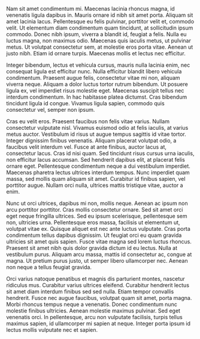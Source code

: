 Nam sit amet condimentum mi. Maecenas lacinia rhoncus magna, id venenatis ligula dapibus in. Mauris ornare id nibh sit amet porta. Aliquam sit amet lacinia lacus. Pellentesque eu felis pulvinar, porttitor velit et, commodo velit. Ut elementum diam condimentum quam tincidunt, at sollicitudin ipsum commodo. Donec nibh ipsum, viverra a blandit id, feugiat a felis. Nulla eu luctus magna, non maximus odio. Maecenas quis iaculis metus, ut pulvinar metus. Ut volutpat consectetur sem, at molestie eros porta vitae. Aenean ut justo nibh. Etiam id ornare turpis. Maecenas mollis et lectus nec efficitur.

Integer bibendum, lectus et vehicula cursus, mauris nulla lacinia enim, nec consequat ligula est efficitur nunc. Nulla efficitur blandit libero vehicula condimentum. Praesent augue felis, consectetur vitae mi non, aliquam viverra neque. Aliquam a dolor luctus tortor rutrum bibendum. Ut posuere ligula ex, vel imperdiet risus molestie eget. Maecenas suscipit tellus nec interdum condimentum. In hac habitasse platea dictumst. Cras bibendum tincidunt ligula id congue. Vivamus ligula sapien, commodo quis consectetur vel, semper non ipsum.

Cras eu velit eros. Praesent faucibus non felis vitae varius. Nullam consectetur vulputate nisl. Vivamus euismod odio at felis iaculis, at varius metus auctor. Vestibulum id risus ut augue tempus sagittis id vitae tortor. Integer dignissim finibus venenatis. Aliquam placerat volutpat odio, a faucibus velit interdum vel. Fusce at ante finibus, auctor lacus at, consectetur lacus. Cras id nisi quam. Sed tincidunt risus cursus urna iaculis, non efficitur lacus accumsan. Sed hendrerit dapibus elit, at placerat felis ornare eget. Pellentesque condimentum neque a dui vestibulum imperdiet. Maecenas pharetra lectus ultrices interdum tempus. Nunc imperdiet quam massa, sed mollis quam aliquam sit amet. Curabitur id finibus sapien, vel porttitor augue. Nullam orci nulla, ultrices mattis tristique vitae, auctor a enim.

Nunc ut orci ultrices, dapibus mi non, mollis neque. Aenean ac ipsum non arcu porttitor porttitor. Cras mollis consectetur ornare. Sed sit amet orci eget neque fringilla ultrices. Sed eu ipsum scelerisque, pellentesque sem non, ultricies urna. Pellentesque eros massa, facilisis ut elementum ut, volutpat vitae ex. Quisque aliquet est nec ante luctus vulputate. Cras porta condimentum tellus dapibus dignissim. Ut feugiat orci eu quam gravida ultricies sit amet quis sapien. Fusce vitae magna sed lorem luctus rhoncus. Praesent sit amet nibh quis dolor gravida dictum id eu lectus. Nulla at vestibulum purus. Aliquam arcu massa, mattis id consectetur ac, congue at magna. Ut pretium purus justo, ut semper libero ullamcorper nec. Aenean non neque a tellus feugiat gravida.

Orci varius natoque penatibus et magnis dis parturient montes, nascetur ridiculus mus. Curabitur varius ultrices eleifend. Curabitur hendrerit lectus sit amet diam interdum finibus sed sed nulla. Etiam tempor convallis hendrerit. Fusce nec augue faucibus, volutpat quam sit amet, porta magna. Morbi rhoncus tempus neque a venenatis. Donec condimentum nunc molestie finibus ultricies. Aenean molestie maximus pulvinar. Sed eget venenatis orci. In pellentesque, arcu non vulputate facilisis, turpis tellus maximus sapien, id ullamcorper mi sapien at neque. Integer porta ipsum id lectus mollis vulputate nec et sapien.
